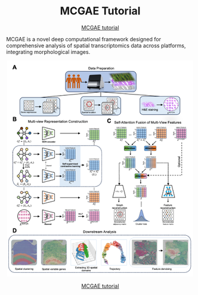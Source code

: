 <h1><center>MCGAE Tutorial</center></h1>

<p style="text-align: center;">
  <a href="https://yiwen-yang.github.io/MCGAE/">MCGAE tutorial</a>
</p>


MCGAE is a novel deep computational framework designed for comprehensive analysis of spatial transcriptomics data across platforms, integrating morphological images.

<div style="text-align: center;">
  <img src="mcgae_io/docs/pic2/workflow.png" alt="workflow" style="width: 500px; height: auto;"/>
</div>

<p style="text-align: center;">
  <a href="https://yiwen-yang.github.io/MCGAE/">MCGAE tutorial</a>
</p>
